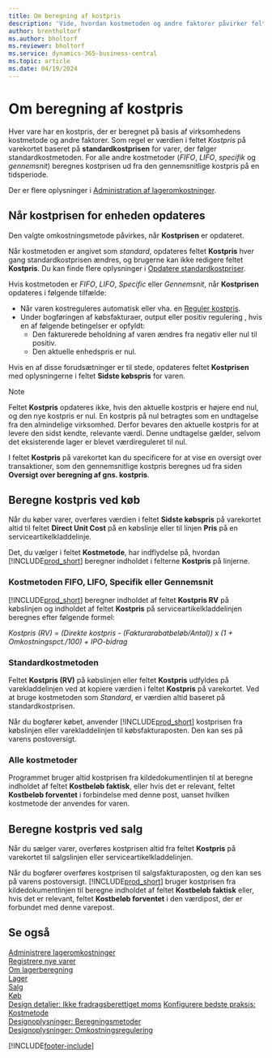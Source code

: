 ```yaml
---
title: Om beregning af kostpris
description: 'Vide, hvordan kostmetoden og andre faktorer påvirker feltet Kostpris på varekortet.'
author: brentholtorf
ms.author: bholtorf
ms.reviewer: bholtorf
ms.service: dynamics-365-business-central
ms.topic: article
ms.date: 04/19/2024
---
```

# Om beregning af kostpris

Hver vare har en kostpris, der er beregnet på basis af virksomhedens kostmetode og andre faktorer. Som regel er værdien i feltet *Kostpris* på varekortet baseret på **standardkostprisen** for varer, der følger standardkostmetoden. For alle andre kostmetoder (*FIFO*, *LIFO*, *specifik* og *gennemsnit*) beregnes kostprisen ud fra den gennemsnitlige kostpris på en tidsperiode.  

Der er flere oplysninger i [Administration af lageromkostninger](finance-manage-inventory-costs.md).  

## Når kostprisen for enheden opdateres

Den valgte omkostningsmetode påvirkes, når **Kostprisen** er opdateret.

Når kostmetoden er angivet som *standard*, opdateres feltet **Kostpris** hver gang standardkostprisen ændres, og brugerne kan ikke redigere feltet **Kostpris**. Du kan finde flere oplysninger i [Opdatere standardkostpriser](finance-how-to-update-standard-costs.md).

Hvis kostmetoden er *FIFO*, *LIFO*, *Specific* eller *Gennemsnit*, når **Kostprisen** opdateres i følgende tilfælde:

* Når varen kostreguleres automatisk eller vha. en [Reguler kostpris](inventory-how-adjust-item-costs.md#to-adjust-item-costs-manually).
* Under bogføringen af købsfakturaer, output eller positiv regulering , hvis en af følgende betingelser er opfyldt:
  * Den fakturerede beholdning af varen ændres fra negativ eller nul til positiv.
  * Den aktuelle enhedspris er nul.

Hvis en af disse forudsætninger er til stede, opdateres feltet **Kostprisen** med oplysningerne i feltet **Sidste købspris** for varen.

> [!NOTE]
> Feltet **Kostpris** opdateres ikke, hvis den aktuelle kostpris er højere end nul, og den nye kostpris er nul. En kostpris på nul betragtes som en undtagelse fra den almindelige virksomhed. Derfor bevares den aktuelle kostpris for at levere den sidst kendte, relevante værdi. Denne undtagelse gælder, selvom det eksisterende lager er blevet værdireguleret til nul.

I feltet **Kostpris** på varekortet kan du specificere for at vise en oversigt over transaktioner, som den gennemsnitlige kostpris beregnes ud fra siden **Oversigt over beregning af gns. kostpris**.

## Beregne kostpris ved køb

Når du køber varer, overføres værdien i feltet **Sidste købspris** på varekortet altid til feltet **Direct Unit Cost** på en købslinje eller til linjen **Pris** på en serviceartikelkladdelinje.

Det, du vælger i feltet **Kostmetode**, har indflydelse på, hvordan [!INCLUDE[prod_short](includes/prod_short.md)] beregner indholdet i felterne **Kostpris** på linjerne.

### Kostmetoden FIFO, LIFO, Specifik eller Gennemsnit

[!INCLUDE[prod_short](includes/prod_short.md)] beregner indholdet af feltet **Kostpris RV** på købslinjen og indholdet af feltet **Kostpris** på serviceartikelkladdelinjen beregnes efter følgende formel:

*Kostpris (RV) = (Direkte kostpris - (Fakturarabatbeløb/Antal)) x (1 + Omkostningspct./100) + IPO-bidrag*

### Standardkostmetoden

Feltet **Kostpris (RV)** på købslinjen eller feltet **Kostpris** udfyldes på varekladdelinjen ved at kopiere værdien i feltet **Kostpris** på varekortet. Ved at bruge kostmetoden som *Standard*, er værdien altid baseret på standardkostprisen.

Når du bogfører købet, anvender [!INCLUDE[prod_short](includes/prod_short.md)] kostprisen fra købslinjen eller varekladdelinjen til købsfakturaposten. Den kan ses på varens postoversigt.

### Alle kostmetoder

Programmet bruger altid kostprisen fra kildedokumentlinjen til at beregne indholdet af feltet **Kostbeløb faktisk**, eller hvis det er relevant, feltet **Kostbeløb forventet** i forbindelse med denne post, uanset hvilken kostmetode der anvendes for varen.

## Beregne kostpris ved salg

Når du sælger varer, overføres kostprisen altid fra feltet **Kostpris** på varekortet til salgslinjen eller serviceartikelkladdelinjen.

Når du bogfører overføres kostprisen til salgsfakturaposten, og den kan ses på varens postoversigt. [!INCLUDE[prod_short](includes/prod_short.md)] bruger kostprisen fra kildedokumentlinjen til beregne indholdet af feltet **Kostbeløb faktisk** eller, hvis det er relevant, feltet **Kostbeløb forventet** i den værdipost, der er forbundet med denne varepost.

## Se også

[Administrere lageromkostninger](finance-manage-inventory-costs.md)  
[Registrere nye varer](inventory-how-register-new-items.md)  
[Om lagerberegning](finance-learn-about-costing.md)  
[Lager](inventory-manage-inventory.md)  
[Salg](sales-manage-sales.md)  
[Køb](purchasing-manage-purchasing.md)  
[Design detaljer: Ikke fradragsberettiget moms](design-details-nondeductible-vat.md)
[Konfigurere bedste praksis: Kostmetode](setup-best-practices-costing-method.md)  
[Designoplysninger: Beregningsmetoder](design-details-costing-methods.md)  
[Designoplysninger: Omkostningsregulering](design-details-cost-adjustment.md)  

[!INCLUDE[footer-include](includes/footer-banner.md)]
